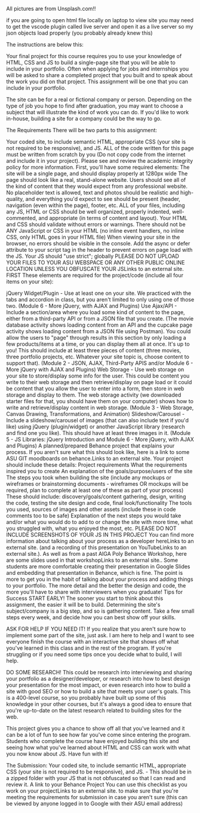 All pictures are from Unsplash.com!!

if you are going to open html file locally on laptop to view site you may need to get the vscode plugin called live server and open it as a live server so my json objects load properly (you probably already knew this)

The instructions are below this:



Your final project for this course requires you to use your knowledge of HTML, CSS and JS to build a single-page site that you will be able to include in your portfolio. Often when applying for jobs and internships you will be asked to share a completed project that you built and to speak about the work you did on that project. This assignment will be one that you can include in your portfolio.

The site can be for a real or fictional company or person. Depending on the type of job you hope to find after graduation, you may want to choose a subject that will illustrate the kind of work you can do. If you'd like to work in-house, building a site for a company could be the way to go.

The Requirements
There will be two parts to this assignment:

Your coded site, to include semantic HTML, appropriate CSS (your site is not required to be responsive), and JS. ALL of the code written for this page must be written from scratch by you (Do not copy code from the internet and include it in your project). Please see and review the academic integrity policy for more information. First, you'll have some required elements:
The site will be a single page, and should display properly at 1280px wide
The page should look like a real, stand-alone website. Users should see all of the kind of content that they would expect from any professional website. No placeholder text is allowed, text and photos should be realistic and high-quality, and everything you'd expect to see should be present (header, navigation (even within the page), footer, etc.
ALL of your files, including any JS, HTML or CSS should be well organized, properly indented, well-commented, and appropriate (in terms of content and layout).
Your HTML and CSS should validate without errors or warnings.
There should not be ANY JavaScript or CSS in your HTML (no inline event handlers, no inline CSS, only HTML goes in your HTML file)
When viewing your site in the browser, no errors should be visible in the console.
Add the async or defer attribute to your script tag in the header to prevent errors on page load with the JS.
Your JS should "use strict"; globally
PLEASE DO NOT UPLOAD YOUR FILES TO YOUR ASU WEBSPACE OR ANY OTHER PUBLIC ONLINE LOCATION UNLESS YOU OBFUSCATE YOUR JSLinks to an external site. FIRST
These elements are required for the project/code (include all four items on your site):

jQuery Widget/Plugin - Use at least one on your site. We practiced with the tabs and accordion in class, but you aren't limited to only using one of those two. (Module 6 - More jQuery, with AJAX and Plugins)
Use Ajax/API - Include a section/area where you load some kind of content to the page, either from a third-party API or from a JSON file that you create. (The movie database activity shows loading content from an API and the cupcake page activity shows loading content from a JSON file using Postman). You could allow the users to "page" through results in this section by only loading a few products/items at a time, or you can display them all at once. It's up to you! This should include at least three pieces of content (three movies, three portfolio projects, etc. Whatever your site topic is, choose content to support that). (Module 2 - JSON, AJAX, Third-Party APIS and/or Module 6 - More jQuery with AJAX and Plugins)
Web Storage - Use web storage on your site to store/display some info for the user. This could be content you write to their web storage and then retrieve/display on page load or it could be content that you allow the user to enter into a form, then store in web storage and display to them. The web storage activity (we downloaded starter files for that, you should have them on your computer) shows how to write and retrieve/display content in web storage. (Module 3 - Web Storage, Canvas Drawing, Transformations, and Animation)
Slideshow/Carousel - Include a slideshow/carousel of images (that can also include text if you'd like) using jQuery (plugin/widget) or another JavaScript library (research and find one you like). This should have at least three images in it. (Module 5 - JS Libraries: jQuery Introduction and Module 6 - More jQuery, with AJAX and Plugins)
A planned/prepared Behance project that explains your process. If you aren't sure what this should look like, here is a link to some ASU GIT moodboards on behance.Links to an external site. Your project should include these details:
Project requirements
What the requirements inspired you to create
An explanation of the goals/purpose/users of the site
The steps you took when building the site (include any mockups or wireframes or brainstorming documents - wireframes OR mockups will be required, plan to complete at least one of these as part of your process) These should include: discovery/goals/content gathering, design, writing the code, testing the site design and code, final look/functionality
The tools you used, sources of images and other assets (include these in code comments too to be safe)
Explanation of the next steps you would take and/or what you would do to add to or change the site with more time, what you struggled with, what you enjoyed the most, etc.
PLEASE DO NOT INCLUDE SCREENSHOTS OF YOUR JS IN THIS PROJECT
You can find more information about talking about your process as a developer hereLinks to an external site. (and a recording of this presentation on YouTubeLinks to an external site.). As well as from a past AIGA Poly Behance Workshop, here are some slides used in that workshopLinks to an external site.. Some students are more comfortable creating their presentation in Google Slides and embedding that presentation in Behance, which is fine. The point is more to get you in the habit of talking about your process and adding things to your portfolio. The more detail and the better the design and code, the more you'll have to share with interviewers when you graduate!
Tips for Success
START EARLY! The sooner you start to think about this assignment, the easier it will be to build. Determining the site's subject/company is a big step, and so is gathering content. Take a few small steps every week, and decide how you can best show off your skills.

ASK FOR HELP IF YOU NEED IT! If you realize that you aren't sure how to implement some part of the site, just ask. I am here to help and I want to see everyone finish the course with an interactive site that shows off what you've learned in this class and in the rest of the program. If you're struggling or if you need some tips once you decide what to build, I will help.

DO SOME RESEARCH! This could be research into interviewing and sharing your portfolio as a designer/developer, or research into how to best design your presentation for the most impact, or even research into how to build a site with good SEO or how to build a site that meets your user's goals. This is a 400-level course, so you probably have built up some of this knowledge in your other courses, but it's always a good idea to ensure that you're up-to-date on the latest research related to building sites for the web.

 

This project gives you a chance to show off all that you've learned and it can be a lot of fun to see how far you've come since entering the program. Students who complete the course have enjoyed building this site and seeing how what you've learned about HTML and CSS can work with what you now know about JS. Have fun with it!

 

The Submission:
  Your coded site, to include semantic HTML, appropriate CSS (your site is not required to be responsive), and JS. - This should be in a zipped folder with your JS that is not obfuscated so that I can read and review it.
A link to your Behance Project
You can use this checklist as you work on your projectLinks to an external site. to make sure that you're meeting the requirements for submission in case you aren't sure (this can be viewed by anyone logged in to Google with their ASU email address)


